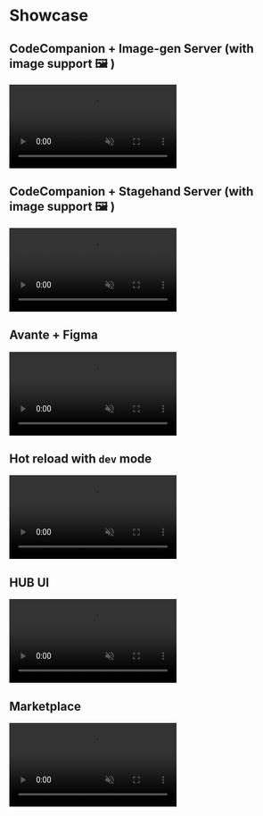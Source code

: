 # Showcase 

## CodeCompanion +  Image-gen Server (with image support 🖼 )
<p>
<video muted controls src="https://github.com/user-attachments/assets/70181790-e949-4df6-a690-c5d7a212e7d1"></video>
</p>

## CodeCompanion + Stagehand Server (with image support 🖼 )

<p>
<video controls muted src="https://github.com/user-attachments/assets/a939be1e-7a77-495b-9727-54f110ec68b5"></video>
</p>

## Avante + Figma

<p>
<video muted controls src="https://github.com/user-attachments/assets/e33fb5c3-7dbd-40b2-bec5-471a465c7f4d"></video>
</p>

## Hot reload with `dev` mode
<p>
<video muted controls src="https://github.com/user-attachments/assets/af9654c2-e065-4f31-9bba-5c966284e221"></video>
</p>


## HUB UI

<p>
<video muted controls src="https://github.com/user-attachments/assets/22d14360-5994-455b-8789-4fffd2b598e2"></video>
</p>


## Marketplace

<p>
<video muted controls src="https://github.com/user-attachments/assets/20a18abc-f2ba-436e-aab7-ea795f6e28d2"></video>
</p>

